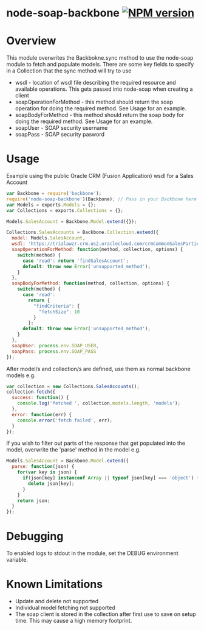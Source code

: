 # node-soap-backbone [![NPM version](https://badge.fury.io/js/node-soap-backbone.png)](http://badge.fury.io/js/node-soap-backbone)

# Overview

This module overwrites the Backbokne.sync method to use the node-soap module to fetch and populate models. There are some key fields to specify in a Collection that the sync method will try to use

* wsdl - location of wsdl file describing the required resource and available operations. This gets passed into node-soap when creating a client
* soapOperationForMethod - this method should return the soap operation for doing the required method. See Usage for an example.
* soapBodyForMethod - this method should return the soap body for doing the required method. See Usage for an example.
* soapUser - SOAP security username
* soapPass - SOAP security pasword

# Usage

Example using the public Oracle CRM (Fusion Application) wsdl for a Sales Account

```javascript
var Backbone = require('backbone');
require('node-soap-backbone')(Backbone); // Pass in your Backbone here to apply the sync overwrite
var Models = exports.Models = {};
var Collections = exports.Collections = {};

Models.SalesAccount = Backbone.Model.extend({});

Collections.SalesAccounts = Backbone.Collection.extend({
  model: Models.SalesAccount,
  wsdl: 'https://trialawzr.crm.us2.oraclecloud.com/crmCommonSalesParties/SalesPartyService?WSDL',
  soapOperationForMethod: function(method, collection, options) {
    switch(method) {
      case 'read': return 'findSalesAccount';
      default: throw new Error('unsupported_method');
    }
  },
  soapBodyForMethod: function(method, collection, options) {
    switch(method) {
      case 'read':
        return {
          "findCriteria": {
            "fetchSize": 10
          }
        };
      default: throw new Error('unsupported_method');
    }
  },
  soapUser: process.env.SOAP_USER,
  soapPass: process.env.SOAP_PASS
});
```

After model/s and collection/s are defined, use them as normal backbone models e.g.

```javascript
var collection = new Collections.SalesAccounts();
collection.fetch({
  success: function() {
    console.log('fetched ', collection.models.length, 'models');
  },
  error: function(err) {
    console.error('fetch failed', err);
  }
});
```

If you wish to filter out parts of the response that get populated into the model, overwrite the 'parse' method in the model e.g.

```javascript
Models.SalesAccount = Backbone.Model.extend({
  parse: function(json) {
    for(var key in json) {
      if(json[key] instanceof Array || typeof json[key] === 'object') {
        delete json[key];
      }
    }
    return json;
  }
});
```

# Debugging

To enabled logs to stdout in the module, set the DEBUG environment variable. 

# Known Limitations

* Update and delete not supported
* Individual model fetching not supported
* The soap client is stored in the collection after first use to save on setup time. This may cause a high memory footprint.
